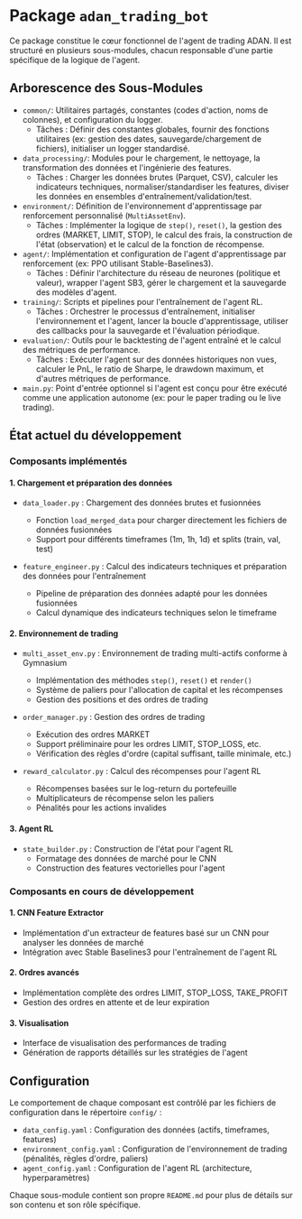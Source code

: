 # Package `adan_trading_bot`

Ce package constitue le cœur fonctionnel de l'agent de trading ADAN. Il est structuré en plusieurs sous-modules, chacun responsable d'une partie spécifique de la logique de l'agent.

## Arborescence des Sous-Modules

*   `common/`: Utilitaires partagés, constantes (codes d'action, noms de colonnes), et configuration du logger.
    *   Tâches : Définir des constantes globales, fournir des fonctions utilitaires (ex: gestion des dates, sauvegarde/chargement de fichiers), initialiser un logger standardisé.
*   `data_processing/`: Modules pour le chargement, le nettoyage, la transformation des données et l'ingénierie des features.
    *   Tâches : Charger les données brutes (Parquet, CSV), calculer les indicateurs techniques, normaliser/standardiser les features, diviser les données en ensembles d'entraînement/validation/test.
*   `environment/`: Définition de l'environnement d'apprentissage par renforcement personnalisé (`MultiAssetEnv`).
    *   Tâches : Implémenter la logique de `step()`, `reset()`, la gestion des ordres (MARKET, LIMIT, STOP), le calcul des frais, la construction de l'état (observation) et le calcul de la fonction de récompense.
*   `agent/`: Implémentation et configuration de l'agent d'apprentissage par renforcement (ex: PPO utilisant Stable-Baselines3).
    *   Tâches : Définir l'architecture du réseau de neurones (politique et valeur), wrapper l'agent SB3, gérer le chargement et la sauvegarde des modèles d'agent.
*   `training/`: Scripts et pipelines pour l'entraînement de l'agent RL.
    *   Tâches : Orchestrer le processus d'entraînement, initialiser l'environnement et l'agent, lancer la boucle d'apprentissage, utiliser des callbacks pour la sauvegarde et l'évaluation périodique.
*   `evaluation/`: Outils pour le backtesting de l'agent entraîné et le calcul des métriques de performance.
    *   Tâches : Exécuter l'agent sur des données historiques non vues, calculer le PnL, le ratio de Sharpe, le drawdown maximum, et d'autres métriques de performance.
*   `main.py`: Point d'entrée optionnel si l'agent est conçu pour être exécuté comme une application autonome (ex: pour le paper trading ou le live trading).

## État actuel du développement

### Composants implémentés

#### 1. Chargement et préparation des données
- `data_loader.py` : Chargement des données brutes et fusionnées
  - Fonction `load_merged_data` pour charger directement les fichiers de données fusionnées
  - Support pour différents timeframes (1m, 1h, 1d) et splits (train, val, test)

- `feature_engineer.py` : Calcul des indicateurs techniques et préparation des données pour l'entraînement
  - Pipeline de préparation des données adapté pour les données fusionnées
  - Calcul dynamique des indicateurs techniques selon le timeframe

#### 2. Environnement de trading
- `multi_asset_env.py` : Environnement de trading multi-actifs conforme à Gymnasium
  - Implémentation des méthodes `step()`, `reset()` et `render()`
  - Système de paliers pour l'allocation de capital et les récompenses
  - Gestion des positions et des ordres de trading

- `order_manager.py` : Gestion des ordres de trading
  - Exécution des ordres MARKET
  - Support préliminaire pour les ordres LIMIT, STOP_LOSS, etc.
  - Vérification des règles d'ordre (capital suffisant, taille minimale, etc.)

- `reward_calculator.py` : Calcul des récompenses pour l'agent RL
  - Récompenses basées sur le log-return du portefeuille
  - Multiplicateurs de récompense selon les paliers
  - Pénalités pour les actions invalides

#### 3. Agent RL
- `state_builder.py` : Construction de l'état pour l'agent RL
  - Formatage des données de marché pour le CNN
  - Construction des features vectorielles pour l'agent

### Composants en cours de développement

#### 1. CNN Feature Extractor
- Implémentation d'un extracteur de features basé sur un CNN pour analyser les données de marché
- Intégration avec Stable Baselines3 pour l'entraînement de l'agent RL

#### 2. Ordres avancés
- Implémentation complète des ordres LIMIT, STOP_LOSS, TAKE_PROFIT
- Gestion des ordres en attente et de leur expiration

#### 3. Visualisation
- Interface de visualisation des performances de trading
- Génération de rapports détaillés sur les stratégies de l'agent

## Configuration

Le comportement de chaque composant est contrôlé par les fichiers de configuration dans le répertoire `config/` :

- `data_config.yaml` : Configuration des données (actifs, timeframes, features)
- `environment_config.yaml` : Configuration de l'environnement de trading (pénalités, règles d'ordre, paliers)
- `agent_config.yaml` : Configuration de l'agent RL (architecture, hyperparamètres)

Chaque sous-module contient son propre `README.md` pour plus de détails sur son contenu et son rôle spécifique.
